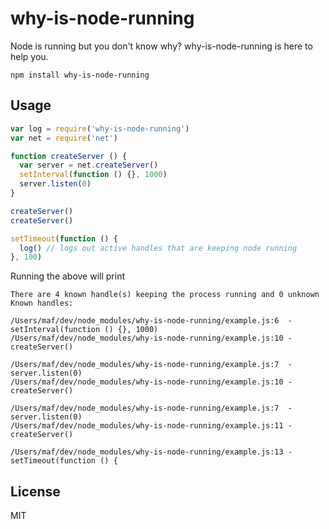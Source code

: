 # why-is-node-running

Node is running but you don't know why? why-is-node-running is here to help you.

```
npm install why-is-node-running
```

## Usage

``` js
var log = require('why-is-node-running')
var net = require('net')

function createServer () {
  var server = net.createServer()
  setInterval(function () {}, 1000)
  server.listen(0)
}

createServer()
createServer()

setTimeout(function () {
  log() // logs out active handles that are keeping node running
}, 100)
```

Running the above will print

```
There are 4 known handle(s) keeping the process running and 0 unknown
Known handles:

/Users/maf/dev/node_modules/why-is-node-running/example.js:6  - setInterval(function () {}, 1000)
/Users/maf/dev/node_modules/why-is-node-running/example.js:10 - createServer()

/Users/maf/dev/node_modules/why-is-node-running/example.js:7  - server.listen(0)
/Users/maf/dev/node_modules/why-is-node-running/example.js:10 - createServer()

/Users/maf/dev/node_modules/why-is-node-running/example.js:7  - server.listen(0)
/Users/maf/dev/node_modules/why-is-node-running/example.js:11 - createServer()

/Users/maf/dev/node_modules/why-is-node-running/example.js:13 - setTimeout(function () {
```

## License

MIT
